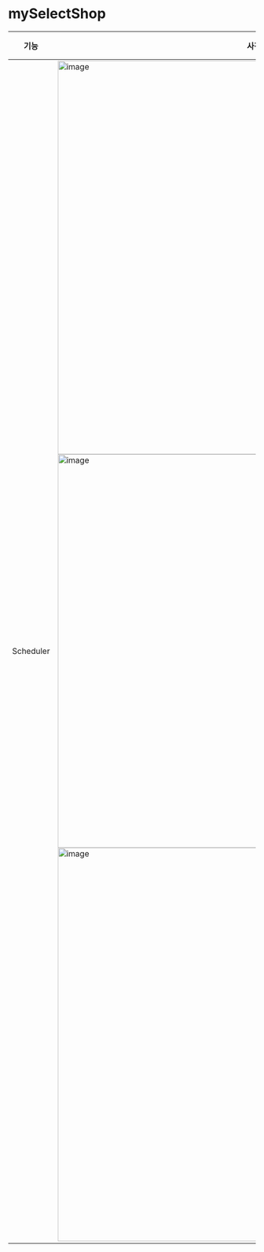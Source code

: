 # mySelectShop
|  기능 | 사진 | 설명|
|--|--|--|
|Scheduler|<img width="800" alt="image" src="https://github.com/dami0806/mySelectShop/assets/85047035/9dc12b74-d1a4-4156-b204-8757b029242f"><img width="800" alt="image" src="https://github.com/dami0806/mySelectShop/assets/85047035/7a822f90-4923-448c-bb2c-7f34fdeffa9e"><img width="800" alt="image" src="https://github.com/dami0806/mySelectShop/assets/85047035/c37e65d9-5e42-403c-99a8-65b291258627">|새벽 1시마다 상품 가격 업데이트(10초로 확인)|
